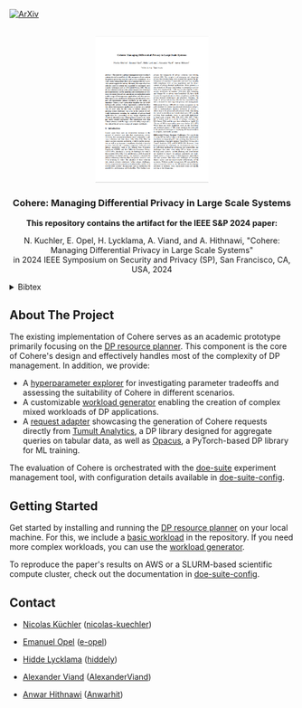 [![ArXiv][arxiv-shield]][arxiv-url]
<!--TODO: Bring back once we have an IEEE publish
[![IEEE][ieee-shield]][ieee-url]
-->




<!-- PROJECT LOGO -->
<br />

<div align="center">
  <a href="https://arxiv.org/pdf/2301.08517.pdf">
    <img src=".github/resources/paper.png" alt="Paper" width="200">
  </a>

  <h3 align="center">Cohere: Managing Differential Privacy in Large Scale Systems</h3>

  <p align="center">
    <b>This repository contains the artifact for the IEEE S&P 2024 paper:</b>
  </p>


  N. Kuchler, E. Opel, H. Lycklama, A. Viand, and A. Hithnawi,
  "Cohere: Managing Differential Privacy in Large Scale Systems" <br>
in 2024 IEEE Symposium on Security and Privacy (SP), San Francisco, CA, USA, 2024

  <div align="left">
  <details>
<summary>
Bibtex
</summary>




```
@INPROCEEDINGS {cohere,
    author = {N. Kuchler and E. Opel and H. Lycklama and A. Viand and A. Hithnawi},
    booktitle = {2024 IEEE Symposium on Security and Privacy (SP)},
    title = {Cohere: Managing Differential Privacy in Large Scale Systems},
    year = {2024},
    volume = {},
    issn = {},
    publisher = {IEEE Computer Society},
    address = {Los Alamitos, CA, USA},
}
```


</details>
</div>
</div>


<!-- ABOUT THE PROJECT -->
## About The Project


The existing implementation of Cohere serves as an academic prototype primarily focusing on the [DP resource planner](dp-planner).
This component is the core of Cohere's design and effectively handles most of the complexity of DP management.
In addition, we provide:

- A [hyperparameter explorer](hyperparam-explorer) for investigating parameter tradeoffs and assessing the suitability of Cohere in different scenarios.
- A customizable [workload generator](workload-simulator) enabling the creation of complex mixed workloads of DP applications.
- A [request adapter](request-adapter) showcasing the generation of Cohere requests directly from [Tumult Analytics](https://www.tmlt.dev/), a DP library designed for aggregate queries on tabular data,  as well as [Opacus](https://opacus.ai/), a PyTorch-based DP library for ML training.

The evaluation of Cohere is orchestrated with the [doe-suite](https://github.com/nicolas-kuechler/doe-suite) experiment management tool, with configuration details available in [doe-suite-config](doe-suite-config).


<!-- GETTING STARTED -->
## Getting Started

Get started by installing and running the [DP resource planner](dp-planner) on your local machine.
For this, we include a [basic workload](dp-planner/resources/applications/minimal) in the repository.
If you need more complex workloads, you can use the [workload generator](workload-simulator).

To reproduce the paper's results on AWS or a SLURM-based scientific compute cluster, check out the documentation in [doe-suite-config](doe-suite-config).


<!-- CONTACT -->
## Contact

- [Nicolas Küchler](https://pps-lab.com/people/nicolaskuechler/) ([nicolas-kuechler](https://github.com/nicolas-kuechler))

- [Emanuel Opel](https://emanuelopel.ch/) ([e-opel](https://github.com/e-opel))

- [Hidde Lycklama](https://pps-lab.com/people/hiddelycklama/) ([hiddely](https://github.com/hiddely))

- [Alexander Viand](https://viand.ch) ([AlexanderViand](https://github.com/AlexanderViand))

- [Anwar Hithnawi](https://pps-lab.com/people/anwarhithnawi/) ([Anwarhit](https://github.com/Anwarhit))




<!-- MARKDOWN LINKS & IMAGES -->
[arxiv-shield]: https://img.shields.io/badge/arXiv-2301.08517-green?style=for-the-badge&logo=arxiv

[arxiv-url]: https://arxiv.org/abs/2301.08517

<!--TODO: Update to Cohere -->
[ieee-shield]: https://img.shields.io/badge/IEEE-SP46215.2023.10179400-informational?style=for-the-badge&logo=ieee&link=https://www.computer.org/csdl/proceedings-article/sp/2023/933600a453/1OXH4IzyXF6
[ieee-url]: https://www.computer.org/csdl/proceedings-article/sp/2023/933600a453/1OXH4IzyXF6
